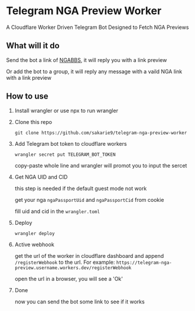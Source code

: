 # Telegram NGA Preview Worker

A Cloudflare Worker Driven Telegram Bot Designed to Fetch NGA Previews

## What will it do

Send the bot a link of [NGABBS](https://ngabbs.com/), it will reply you with a link preview

Or add the bot to a group, it will reply any message with a vaild NGA link with a link preview

## How to use

1. Install wrangler or use npx to run wrangler

2. Clone this repo

   `git clone https://github.com/sakarie9/telegram-nga-preview-worker`

3. Add Telegram bot token to cloudflare workers

   `wrangler secret put TELEGRAM_BOT_TOKEN`

   copy-paste whole line and wrangler will promot you to input the sercet

4. Get NGA UID and CID

   this step is needed if the default guest mode not work

   get your nga `ngaPassportUid` and `ngaPassportCid` from cookie

   fill uid and cid in the `wrangler.toml`

5. Deploy

   `wrangler deploy`

6. Active webhook

   get the url of the worker in cloudflare dashboard and append `/registerWebhook` to the url. For example: `https://telegram-nga-preview.username.workers.dev/registerWebhook`

   open the url in a browser, you will see a 'Ok'

7. Done

   now you can send the bot some link to see if it works
